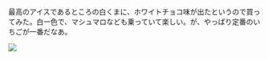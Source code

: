 最高のアイスであるところの白くまに、ホワイトチョコ味が出たというので買ってみた。白一色で、マシュマロなども乗っていて楽しい。が、やっぱり定番のいちごが一番だなあ。

![](https://photos.old.apkas.net/medium/202402/20240201-173225.webp)
